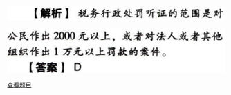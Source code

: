 ![](c9f377d4b4fe6d33c905ee9f0e92b0fc.png)

![](45411ec651c44879c6ae6a76a472e668.png)

[查看题目](../税务行政法制.本章真题.md#6-题目)

